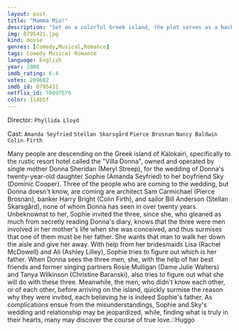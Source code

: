 ```yaml
---
layout: post
title: "Mamma Mia!"
description: "Set on a colorful Greek island, the plot serves as a background for a wealth of ABBA songs. A young woman about to be married discovers that any one of three men could be her father. She invites all three to the wedding without telling her mother, Donna Sheridan (Meryl Streep), who was once the lead singer of Donna and the Dynamos. In the meantime, Donna has invited her back-up singers, Rosie Mulli.."
img: 0795421.jpg
kind: movie
genres: [Comedy,Musical,Romance]
tags: Comedy Musical Romance 
language: English
year: 2008
imdb_rating: 6.4
votes: 209602
imdb_id: 0795421
netflix_id: 70097579
color: 114b5f
---
```

Director: `Phyllida Lloyd`  

Cast: `Amanda Seyfried` `Stellan Skarsgård` `Pierce Brosnan` `Nancy Baldwin` `Colin Firth` 

Many people are descending on the Greek island of Kalokairi, specifically to the rustic resort hotel called the "Villa Donna", owned and operated by single mother Donna Sheridan (Meryl Streep), for the wedding of Donna's twenty-year-old daughter Sophie (Amanda Seyfried) to her boyfriend Sky (Dominic Cooper). Three of the people who are coming to the wedding, but Donna doesn't know, are coming are architect Sam Carmichael (Pierce Brosnan), banker Harry Bright (Colin Firth), and sailor Bill Anderson (Stellan Skarsgård), none of whom Donna has seen in over twenty years. Unbeknownst to her, Sophie invited the three, since she, who gleaned as much from secretly reading Donna's diary, knows that the three were men involved in her mother's life when she was conceived, and thus surmises that one of them must be her father. She wants that man to walk her down the aisle and give her away. With help from her bridesmaids Lisa (Rachel McDowell) and Ali (Ashley Lilley), Sophie tries to figure out which is her father. When Donna sees the three men, she, with the help of her best friends and former singing partners Rosie Mulligan (Dame Julie Walters) and Tanya Wilkinson (Christine Baranski), also tries to figure out what she will do with these three. Meanwhile, the men, who didn't know each other, or of each other, before arriving on the island, quickly surmise the reason why they were invited, each believing he is indeed Sophie's father. As complications ensue from the misunderstandings, Sophie and Sky's wedding and relationship may be jeopardized, while, finding what is truly in their hearts, many may discover the course of true love.::Huggo